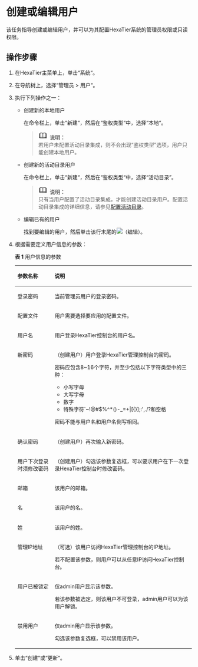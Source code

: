 # 创建或编辑用户<a name="ZH-CN_TOPIC_0111166369"></a>

该任务指导创建或编辑用户，并可以为其配置HexaTier系统的管理员权限或只读权限。

## 操作步骤<a name="zh-cn_topic_0110575032_s53b3db26b7da43d18f5fa5efa7f8378f"></a>

1.  在HexaTier主菜单上，单击“系统“。
2.  在导航树上，选择“管理员 \> 用户“。
3.  执行下列操作之一：
    -   创建新的本地用户

        在命令栏上，单击“新建“，然后在“鉴权类型“中，选择“本地“。

        >![](public_sys-resources/icon-note.gif) **说明：**   
        >若用户未配置活动目录集成，则不会出现“鉴权类型”选项，用户只能创建本地用户。  

    -   创建新的活动目录用户

        在命令栏上，单击“新建“，然后在“鉴权类型“中，选择“活动目录”。

        >![](public_sys-resources/icon-note.gif) **说明：**   
        >只有当用户配置了活动目录集成，才能创建活动目录用户。配置活动目录集成的详细信息，请参见[配置活动目录](活动目录简介.md#ZH-CN_TOPIC_0111166491)。  

    -   编辑已有的用户

        找到要编辑的用户，然后单击该行末尾的![](figures/编辑.png)（编辑）。


4.  根据需要定义用户信息的参数：

    **表 1**  用户信息的参数

    <a name="zh-cn_topic_0110575032_t731e37f70ed745cd904e48d768e26c8f"></a>
    <table><thead align="left"><tr id="zh-cn_topic_0110575032_r24524b741fe34ef69c2420e063bf80a1"><th class="cellrowborder" valign="top" width="21%" id="mcps1.2.3.1.1"><p id="zh-cn_topic_0110575032_a67a3a15a93464e6c837855a042c0785a"><a name="zh-cn_topic_0110575032_a67a3a15a93464e6c837855a042c0785a"></a><a name="zh-cn_topic_0110575032_a67a3a15a93464e6c837855a042c0785a"></a>参数名称</p>
    </th>
    <th class="cellrowborder" valign="top" width="79%" id="mcps1.2.3.1.2"><p id="zh-cn_topic_0110575032_a3ae74809301b4286ba63a5f3d1ace89d"><a name="zh-cn_topic_0110575032_a3ae74809301b4286ba63a5f3d1ace89d"></a><a name="zh-cn_topic_0110575032_a3ae74809301b4286ba63a5f3d1ace89d"></a>说明</p>
    </th>
    </tr>
    </thead>
    <tbody><tr id="zh-cn_topic_0110575032_rb56144bd21e545c3b5d5d03ea9aaa52a"><td class="cellrowborder" valign="top" width="21%" headers="mcps1.2.3.1.1 "><p id="zh-cn_topic_0110575032_zh-cn_topic_0076429818_p199912306252"><a name="zh-cn_topic_0110575032_zh-cn_topic_0076429818_p199912306252"></a><a name="zh-cn_topic_0110575032_zh-cn_topic_0076429818_p199912306252"></a>登录密码</p>
    </td>
    <td class="cellrowborder" valign="top" width="79%" headers="mcps1.2.3.1.2 "><p id="zh-cn_topic_0110575032_a2bcd03229a91478e9e83ad58b53a0206"><a name="zh-cn_topic_0110575032_a2bcd03229a91478e9e83ad58b53a0206"></a><a name="zh-cn_topic_0110575032_a2bcd03229a91478e9e83ad58b53a0206"></a>当前管理员用户的登录密码。</p>
    </td>
    </tr>
    <tr id="zh-cn_topic_0110575032_r8f0e6ed328aa4de3b45e5f2e86f8b393"><td class="cellrowborder" valign="top" width="21%" headers="mcps1.2.3.1.1 "><p id="zh-cn_topic_0110575032_aec14cdd2650d4a51a9349cee4bae311b"><a name="zh-cn_topic_0110575032_aec14cdd2650d4a51a9349cee4bae311b"></a><a name="zh-cn_topic_0110575032_aec14cdd2650d4a51a9349cee4bae311b"></a>配置文件</p>
    </td>
    <td class="cellrowborder" valign="top" width="79%" headers="mcps1.2.3.1.2 "><p id="zh-cn_topic_0110575032_a7f3a9c87f08b4ed99d5c29c870dd9585"><a name="zh-cn_topic_0110575032_a7f3a9c87f08b4ed99d5c29c870dd9585"></a><a name="zh-cn_topic_0110575032_a7f3a9c87f08b4ed99d5c29c870dd9585"></a>用户需要选择要应用的配置文件。</p>
    </td>
    </tr>
    <tr id="zh-cn_topic_0110575032_r84f500711ff840ab8bf813084e13cfa3"><td class="cellrowborder" valign="top" width="21%" headers="mcps1.2.3.1.1 "><p id="zh-cn_topic_0110575032_a22f160118d0f419bbec3a27d3783ab71"><a name="zh-cn_topic_0110575032_a22f160118d0f419bbec3a27d3783ab71"></a><a name="zh-cn_topic_0110575032_a22f160118d0f419bbec3a27d3783ab71"></a>用户名</p>
    </td>
    <td class="cellrowborder" valign="top" width="79%" headers="mcps1.2.3.1.2 "><p id="zh-cn_topic_0110575032_a685e9fc3cb7a472d92c26813289f9eb0"><a name="zh-cn_topic_0110575032_a685e9fc3cb7a472d92c26813289f9eb0"></a><a name="zh-cn_topic_0110575032_a685e9fc3cb7a472d92c26813289f9eb0"></a>用户登录HexaTier控制台的用户名。</p>
    </td>
    </tr>
    <tr id="zh-cn_topic_0110575032_rda94186e56204398a959e7a4ca8cebb3"><td class="cellrowborder" valign="top" width="21%" headers="mcps1.2.3.1.1 "><p id="zh-cn_topic_0110575032_zh-cn_topic_0076429818_p258420347502"><a name="zh-cn_topic_0110575032_zh-cn_topic_0076429818_p258420347502"></a><a name="zh-cn_topic_0110575032_zh-cn_topic_0076429818_p258420347502"></a>新密码</p>
    <p id="zh-cn_topic_0110575032_ad2ea8e558f2642c59a822694fbdf5e0a"><a name="zh-cn_topic_0110575032_ad2ea8e558f2642c59a822694fbdf5e0a"></a><a name="zh-cn_topic_0110575032_ad2ea8e558f2642c59a822694fbdf5e0a"></a></p>
    </td>
    <td class="cellrowborder" valign="top" width="79%" headers="mcps1.2.3.1.2 "><p id="zh-cn_topic_0110575032_zh-cn_topic_0076429818_p058618341504"><a name="zh-cn_topic_0110575032_zh-cn_topic_0076429818_p058618341504"></a><a name="zh-cn_topic_0110575032_zh-cn_topic_0076429818_p058618341504"></a>（创建用户）用户登录HexaTier管理控制台的密码。</p>
    <div class="p" id="zh-cn_topic_0110575032_ad75d71c9bf914d37afd5a850f5796542"><a name="zh-cn_topic_0110575032_ad75d71c9bf914d37afd5a850f5796542"></a><a name="zh-cn_topic_0110575032_ad75d71c9bf914d37afd5a850f5796542"></a>密码应包含8~16个字符，并至少包括以下字符类型中的三种：<a name="zh-cn_topic_0110575032_uc3827def426b4fc28961fbe8bafa5929"></a><a name="zh-cn_topic_0110575032_uc3827def426b4fc28961fbe8bafa5929"></a><ul id="zh-cn_topic_0110575032_uc3827def426b4fc28961fbe8bafa5929"><li>小写字母</li><li>大写字母</li><li>数字</li><li>特殊字符`~!@#$%^*()-_=+|[{}];:',./?和空格</li></ul>
    </div>
    <p id="zh-cn_topic_0110575032_zh-cn_topic_0076429818_p559353414506"><a name="zh-cn_topic_0110575032_zh-cn_topic_0076429818_p559353414506"></a><a name="zh-cn_topic_0110575032_zh-cn_topic_0076429818_p559353414506"></a>密码不能与用户名和用户名倒写相同。</p>
    </td>
    </tr>
    <tr id="zh-cn_topic_0110575032_r5b9ec651036549a5922889f1cacd9a68"><td class="cellrowborder" valign="top" width="21%" headers="mcps1.2.3.1.1 "><p id="zh-cn_topic_0110575032_af4b6dccf0e4c40f6ad28beb456709207"><a name="zh-cn_topic_0110575032_af4b6dccf0e4c40f6ad28beb456709207"></a><a name="zh-cn_topic_0110575032_af4b6dccf0e4c40f6ad28beb456709207"></a>确认密码</p>
    </td>
    <td class="cellrowborder" valign="top" width="79%" headers="mcps1.2.3.1.2 "><p id="zh-cn_topic_0110575032_ab1015c9999304b48ace5336c5bac88a1"><a name="zh-cn_topic_0110575032_ab1015c9999304b48ace5336c5bac88a1"></a><a name="zh-cn_topic_0110575032_ab1015c9999304b48ace5336c5bac88a1"></a>（创建用户）再次输入新密码。</p>
    </td>
    </tr>
    <tr id="zh-cn_topic_0110575032_r89dff53e01564b52b44040343c8dc085"><td class="cellrowborder" valign="top" width="21%" headers="mcps1.2.3.1.1 "><p id="zh-cn_topic_0110575032_ae5b557cacb56480da1e4ec8363f00741"><a name="zh-cn_topic_0110575032_ae5b557cacb56480da1e4ec8363f00741"></a><a name="zh-cn_topic_0110575032_ae5b557cacb56480da1e4ec8363f00741"></a>用户下次登录时须修改密码</p>
    </td>
    <td class="cellrowborder" valign="top" width="79%" headers="mcps1.2.3.1.2 "><p id="zh-cn_topic_0110575032_a50cd971bf6f34704b3ee31bd9257fdc6"><a name="zh-cn_topic_0110575032_a50cd971bf6f34704b3ee31bd9257fdc6"></a><a name="zh-cn_topic_0110575032_a50cd971bf6f34704b3ee31bd9257fdc6"></a>（创建用户）勾选该参数复选框，可以要求用户在下一次登录HexaTier控制台时修改密码。</p>
    </td>
    </tr>
    <tr id="zh-cn_topic_0110575032_r6e3caecdd26b4d5bb30af968ab4334ef"><td class="cellrowborder" valign="top" width="21%" headers="mcps1.2.3.1.1 "><p id="zh-cn_topic_0110575032_zh-cn_topic_0076429818_p356720283458"><a name="zh-cn_topic_0110575032_zh-cn_topic_0076429818_p356720283458"></a><a name="zh-cn_topic_0110575032_zh-cn_topic_0076429818_p356720283458"></a>邮箱</p>
    </td>
    <td class="cellrowborder" valign="top" width="79%" headers="mcps1.2.3.1.2 "><p id="zh-cn_topic_0110575032_ae02a9ccc97ed4ea7abfb530a7a6fb03c"><a name="zh-cn_topic_0110575032_ae02a9ccc97ed4ea7abfb530a7a6fb03c"></a><a name="zh-cn_topic_0110575032_ae02a9ccc97ed4ea7abfb530a7a6fb03c"></a>该用户的邮箱。</p>
    </td>
    </tr>
    <tr id="zh-cn_topic_0110575032_r8b351cd0d19e48f888e9cbf1e9f69d45"><td class="cellrowborder" valign="top" width="21%" headers="mcps1.2.3.1.1 "><p id="zh-cn_topic_0110575032_zh-cn_topic_0076429818_p056782817453"><a name="zh-cn_topic_0110575032_zh-cn_topic_0076429818_p056782817453"></a><a name="zh-cn_topic_0110575032_zh-cn_topic_0076429818_p056782817453"></a>名</p>
    </td>
    <td class="cellrowborder" valign="top" width="79%" headers="mcps1.2.3.1.2 "><p id="zh-cn_topic_0110575032_zh-cn_topic_0076429818_p356742854514"><a name="zh-cn_topic_0110575032_zh-cn_topic_0076429818_p356742854514"></a><a name="zh-cn_topic_0110575032_zh-cn_topic_0076429818_p356742854514"></a>该用户的名。</p>
    </td>
    </tr>
    <tr id="zh-cn_topic_0110575032_r82274b877f0643a39974fd1b182f245b"><td class="cellrowborder" valign="top" width="21%" headers="mcps1.2.3.1.1 "><p id="zh-cn_topic_0110575032_a1909ccb868624257bc8a6566e461e18c"><a name="zh-cn_topic_0110575032_a1909ccb868624257bc8a6566e461e18c"></a><a name="zh-cn_topic_0110575032_a1909ccb868624257bc8a6566e461e18c"></a>姓</p>
    </td>
    <td class="cellrowborder" valign="top" width="79%" headers="mcps1.2.3.1.2 "><p id="zh-cn_topic_0110575032_zh-cn_topic_0076429818_p756822834511"><a name="zh-cn_topic_0110575032_zh-cn_topic_0076429818_p756822834511"></a><a name="zh-cn_topic_0110575032_zh-cn_topic_0076429818_p756822834511"></a>该用户的姓。</p>
    </td>
    </tr>
    <tr id="zh-cn_topic_0110575032_raf6f7075922e47728383c6c6b215ae60"><td class="cellrowborder" valign="top" width="21%" headers="mcps1.2.3.1.1 "><p id="zh-cn_topic_0110575032_a8feeb62609a1420294a4dd7dc278408f"><a name="zh-cn_topic_0110575032_a8feeb62609a1420294a4dd7dc278408f"></a><a name="zh-cn_topic_0110575032_a8feeb62609a1420294a4dd7dc278408f"></a>管理IP地址</p>
    </td>
    <td class="cellrowborder" valign="top" width="79%" headers="mcps1.2.3.1.2 "><p id="zh-cn_topic_0110575032_zh-cn_topic_0076429818_p797525313495"><a name="zh-cn_topic_0110575032_zh-cn_topic_0076429818_p797525313495"></a><a name="zh-cn_topic_0110575032_zh-cn_topic_0076429818_p797525313495"></a>（可选）该用户访问HexaTier管理控制台的IP地址。</p>
    <p id="zh-cn_topic_0110575032_ac79a189a1b7e4beb95bbf39a2278f498"><a name="zh-cn_topic_0110575032_ac79a189a1b7e4beb95bbf39a2278f498"></a><a name="zh-cn_topic_0110575032_ac79a189a1b7e4beb95bbf39a2278f498"></a>若不配置该参数，则用户可以从任意IP访问HexaTier控制台。</p>
    </td>
    </tr>
    <tr id="zh-cn_topic_0110575032_r000ac989e0574bcbb47a18679e41e459"><td class="cellrowborder" valign="top" width="21%" headers="mcps1.2.3.1.1 "><p id="zh-cn_topic_0110575032_zh-cn_topic_0076429818_p151926498504"><a name="zh-cn_topic_0110575032_zh-cn_topic_0076429818_p151926498504"></a><a name="zh-cn_topic_0110575032_zh-cn_topic_0076429818_p151926498504"></a>用户已被锁定</p>
    </td>
    <td class="cellrowborder" valign="top" width="79%" headers="mcps1.2.3.1.2 "><p id="zh-cn_topic_0110575032_a3b316dca8b5d4a918b741be7ced4224a"><a name="zh-cn_topic_0110575032_a3b316dca8b5d4a918b741be7ced4224a"></a><a name="zh-cn_topic_0110575032_a3b316dca8b5d4a918b741be7ced4224a"></a>仅admin用户显示该参数。</p>
    <p id="zh-cn_topic_0110575032_a35bd41bda4404dc2abde24dae4de1a69"><a name="zh-cn_topic_0110575032_a35bd41bda4404dc2abde24dae4de1a69"></a><a name="zh-cn_topic_0110575032_a35bd41bda4404dc2abde24dae4de1a69"></a>若该参数被选定，则该用户不可登录，admin用户可以为该用户解锁。</p>
    </td>
    </tr>
    <tr id="zh-cn_topic_0110575032_r04fe1a246254477aa58f559fdd2579ff"><td class="cellrowborder" valign="top" width="21%" headers="mcps1.2.3.1.1 "><p id="zh-cn_topic_0110575032_aa83b1e2c732640838c041657ea0c1f84"><a name="zh-cn_topic_0110575032_aa83b1e2c732640838c041657ea0c1f84"></a><a name="zh-cn_topic_0110575032_aa83b1e2c732640838c041657ea0c1f84"></a>禁用用户</p>
    </td>
    <td class="cellrowborder" valign="top" width="79%" headers="mcps1.2.3.1.2 "><p id="zh-cn_topic_0110575032_acba68b3d52f4419cbbb91a5919ccc673"><a name="zh-cn_topic_0110575032_acba68b3d52f4419cbbb91a5919ccc673"></a><a name="zh-cn_topic_0110575032_acba68b3d52f4419cbbb91a5919ccc673"></a>仅admin用户显示该参数。</p>
    <p id="zh-cn_topic_0110575032_a8a04f0afa45642b6a9c6798664e057cb"><a name="zh-cn_topic_0110575032_a8a04f0afa45642b6a9c6798664e057cb"></a><a name="zh-cn_topic_0110575032_a8a04f0afa45642b6a9c6798664e057cb"></a>勾选该参数复选框，可以禁用该用户。</p>
    </td>
    </tr>
    </tbody>
    </table>

5.  单击“创建“或“更新“。

